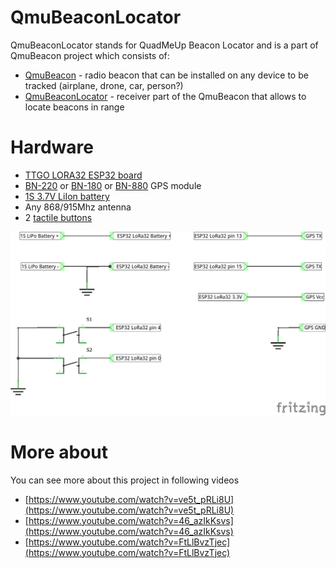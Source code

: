# QmuBeaconLocator

QmuBeaconLocator stands for QuadMeUp Beacon Locator and is a part of QmuBeacon project which consists of:

* [QmuBeacon](https://github.com/DzikuVx/QmuBeacon) - radio beacon that can be installed on any device to be tracked (airplane, drone, car, person?)
* [QmuBeaconLocator](https://github.com/DzikuVx/QmuBeaconLocator) - receiver part of the QmuBeacon that allows to locate beacons in range

# Hardware

* [TTGO LORA32 ESP32 board](http://bit.ly/2BjG47d)
* [BN-220](http://bit.ly/2B8h5jV) or [BN-180](http://bit.ly/2VqHuSF) or [BN-880](http://bit.ly/2OxW5by) GPS module
* [1S 3.7V LiIon battery](http://bit.ly/2Up7TnE)
* Any 868/915Mhz antenna
* 2 [tactile buttons](http://bit.ly/2UqsWpY)

![QmuBeaconLocator Diagram](qmu_beacon_locator_diagram_schem.png)

# More about

You can see more about this project in following videos

* [https://www.youtube.com/watch?v=ve5t_pRLi8U](https://www.youtube.com/watch?v=ve5t_pRLi8U)
* [https://www.youtube.com/watch?v=46_azIkKsvs](https://www.youtube.com/watch?v=46_azIkKsvs)
* [https://www.youtube.com/watch?v=FtLlBvzTjec](https://www.youtube.com/watch?v=FtLlBvzTjec)